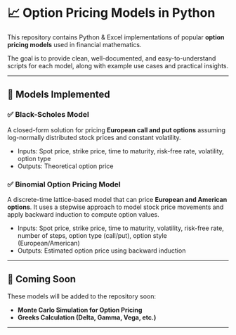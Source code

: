 # 📈 Option Pricing Models in Python

This repository contains Python & Excel implementations of popular **option pricing models** used in financial mathematics.

The goal is to provide clean, well-documented, and easy-to-understand scripts for each model, along with example use cases and practical insights.

---

## 🚀 Models Implemented

### ✅ Black-Scholes Model  
A closed-form solution for pricing **European call and put options** assuming log-normally distributed stock prices and constant volatility.

- Inputs: Spot price, strike price, time to maturity, risk-free rate, volatility, option type  
- Outputs: Theoretical option price

### ✅ Binomial Option Pricing Model  
A discrete-time lattice-based model that can price **European and American options**. It uses a stepwise approach to model stock price movements and apply backward induction to compute option values.

- Inputs: Spot price, strike price, time to maturity, volatility, risk-free rate, number of steps, option type (call/put), option style (European/American)  
- Outputs: Estimated option price using backward induction
---

## 📅 Coming Soon

These models will be added to the repository soon:

- **Monte Carlo Simulation for Option Pricing**
- **Greeks Calculation (Delta, Gamma, Vega, etc.)**

---
